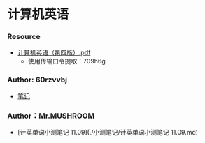 # 计算机英语
### Resource

- [计算机英语（第四版）.pdf](https://cowtransfer.com/s/5469b449b3f148)
    - 使用传输口令提取：709h6g



### Author: 60rzvvbj

- [笔记](./笔记.md)



### Author：Mr.MUSHROOM

- [计英单词小测笔记 11.09](./小测笔记/计英单词小测笔记 11.09.md)


